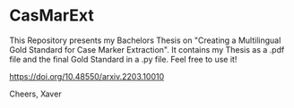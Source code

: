 # CasMarExt

This Repository presents my Bachelors Thesis on "Creating a Multilingual Gold Standard for Case Marker Extraction".
It contains my Thesis as a .pdf file and the final Gold Standard in a .py file.
Feel free to use it!

https://doi.org/10.48550/arxiv.2203.10010 

Cheers,
Xaver

